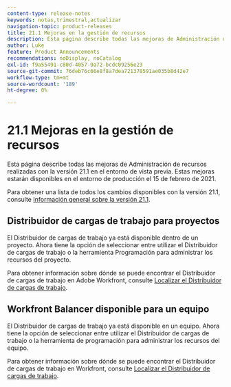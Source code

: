 ```yaml
---
content-type: release-notes
keywords: notas,trimestral,actualizar
navigation-topic: product-releases
title: 21.1 Mejoras en la gestión de recursos
description: Esta página describe todas las mejoras de Administración de recursos realizadas con la versión 21.1 en el entorno de vista previa. Estas mejoras estarán disponibles en el entorno de producción el 15 de febrero de 2021.
author: Luke
feature: Product Announcements
recommendations: noDisplay, noCatalog
exl-id: f9a55491-c80d-4057-9a72-bcdc09256e23
source-git-commit: 76deb76c66e8f8a7dea721378591ae035b8d42e7
workflow-type: tm+mt
source-wordcount: '189'
ht-degree: 0%

---
```


# 21.1 Mejoras en la gestión de recursos

Esta página describe todas las mejoras de Administración de recursos realizadas con la versión 21.1 en el entorno de vista previa. Estas mejoras estarán disponibles en el entorno de producción el 15 de febrero de 2021.

Para obtener una lista de todos los cambios disponibles con la versión 21.1, consulte [Información general sobre la versión 21.1](../../../product-announcements/product-releases/21.1-release-activity/21-1-release-overview.md).

## Distribuidor de cargas de trabajo para proyectos

El Distribuidor de cargas de trabajo ya está disponible dentro de un proyecto. Ahora tiene la opción de seleccionar entre utilizar el Distribuidor de cargas de trabajo o la herramienta Programación para administrar los recursos del proyecto.

Para obtener información sobre dónde se puede encontrar el Distribuidor de cargas de trabajo en Adobe Workfront, consulte [Localizar el Distribuidor de cargas de trabajo](../../../resource-mgmt/workload-balancer/locate-workload-balancer.md).

## Workfront Balancer disponible para un equipo

El Distribuidor de cargas de trabajo ya está disponible en un equipo. Ahora tiene la opción de seleccionar entre utilizar el Distribuidor de cargas de trabajo o la herramienta de programación para administrar los recursos del equipo.

Para obtener información sobre dónde se puede encontrar el Distribuidor de cargas de trabajo en Workfront, consulte [Localizar el Distribuidor de cargas de trabajo](../../../resource-mgmt/workload-balancer/locate-workload-balancer.md).

